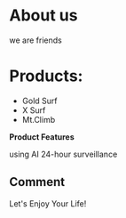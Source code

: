 # About us
we are friends

# Products:
- Gold Surf
- X Surf
- Mt.Climb

__Product Features__

using AI
24-hour surveillance

## Comment
Let's Enjoy Your Life!

